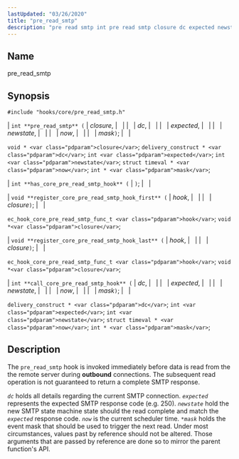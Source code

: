 ```yaml
---
lastUpdated: "03/26/2020"
title: "pre_read_smtp"
description: "pre read smtp int pre read smtp closure dc expected newstate now mask void closure delivery construct dc int expected int newstate struct timeval now int mask int has core pre read smtp hook void register core pre read smtp hook first hook closure ec hook core pre read smtp..."
---
```


<a name="hooks.core.pre_read_smtp"></a> 
## Name

pre_read_smtp

## Synopsis

`#include "hooks/core/pre_read_smtp.h"`

| `int **pre_read_smtp** (` | <var class="pdparam">closure</var>, |   |
|   | <var class="pdparam">dc</var>, |   |
|   | <var class="pdparam">expected</var>, |   |
|   | <var class="pdparam">newstate</var>, |   |
|   | <var class="pdparam">now</var>, |   |
|   | <var class="pdparam">mask</var>`)`; |   |

`void * <var class="pdparam">closure</var>`;
`delivery_construct * <var class="pdparam">dc</var>`;
`int <var class="pdparam">expected</var>`;
`int <var class="pdparam">newstate</var>`;
`struct timeval * <var class="pdparam">now</var>`;
`int * <var class="pdparam">mask</var>`;

| `int **has_core_pre_read_smtp_hook** (` | `)`; |   |

| `void **register_core_pre_read_smtp_hook_first** (` | <var class="pdparam">hook</var>, |   |
|   | <var class="pdparam">closure</var>`)`; |   |

`ec_hook_core_pre_read_smtp_func_t <var class="pdparam">hook</var>`;
`void *<var class="pdparam">closure</var>`;

| `void **register_core_pre_read_smtp_hook_last** (` | <var class="pdparam">hook</var>, |   |
|   | <var class="pdparam">closure</var>`)`; |   |

`ec_hook_core_pre_read_smtp_func_t <var class="pdparam">hook</var>`;
`void *<var class="pdparam">closure</var>`;

| `int **call_core_pre_read_smtp_hook** (` | <var class="pdparam">dc</var>, |   |
|   | <var class="pdparam">expected</var>, |   |
|   | <var class="pdparam">newstate</var>, |   |
|   | <var class="pdparam">now</var>, |   |
|   | <var class="pdparam">mask</var>`)`; |   |

`delivery_construct * <var class="pdparam">dc</var>`;
`int <var class="pdparam">expected</var>`;
`int <var class="pdparam">newstate</var>`;
`struct timeval * <var class="pdparam">now</var>`;
`int * <var class="pdparam">mask</var>`;<a name="idp29711872"></a> 
## Description

The `pre_read_smtp` hook is invoked immediately before data is read from the the remote server during **outbound** connections. The subsequent read operation is not guaranteed to return a complete SMTP response.

*`dc`* holds all details regarding the current SMTP connection. *`expected`* represents the expected SMTP response code (e.g. 250). *`newstate`* hold the new SMTP state machine state should the read complete and match the *`expected`* response code. *`now`* is the current scheduler time. *`*mask`* holds the event mask that should be used to trigger the next read. Under most circumstances, values past by reference should not be altered. Those arguments that are passed by reference are done so to mirror the parent function's API.